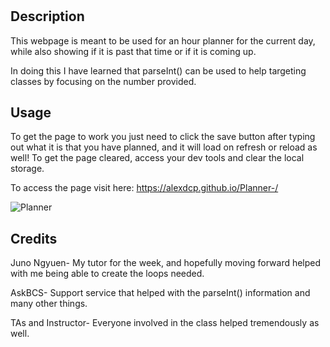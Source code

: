 # <Planner>

## Description

This webpage is meant to be used for an hour planner for the current day, while also showing if it is past that time or if it is coming up.

In doing this I have learned that parseInt() can be used to help targeting classes by focusing on the number provided.

## Usage

To get the page to work you just need to click the save button after typing out what it is that you have planned, and it will load on refresh or reload as well! To get the page cleared, access your dev tools and clear the local storage.

To access the page visit here: https://alexdcp.github.io/Planner-/

![Planner](https://user-images.githubusercontent.com/121056037/225805519-5489d908-6b6d-4175-8a7a-ab0c3139ab42.JPG)


   

## Credits

Juno Ngyuen- My tutor for the week, and hopefully moving forward helped with me being able to create the loops needed.

AskBCS- Support service that helped with the parseInt() information and many other things.

TAs and Instructor- Everyone involved in the class helped tremendously as well.

